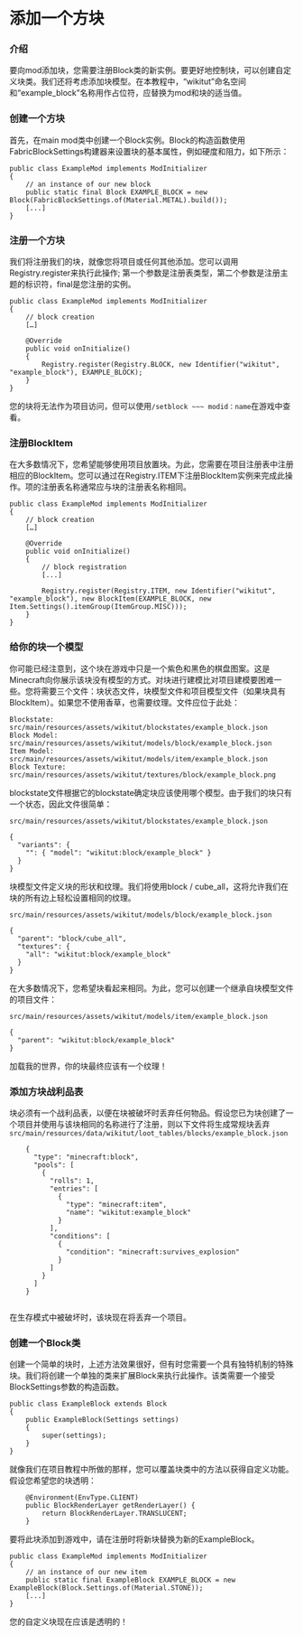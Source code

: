 # 添加一个方块
### 介绍
要向mod添加块，您需要注册Block类的新实例。要更好地控制块，可以创建自定义块类。我们还将考虑添加块模型。在本教程中，“wikitut”命名空间和“example_block”名称用作占位符，应替换为mod和块的适当值。

### 创建一个方块
首先，在main mod类中创建一个Block实例。Block的构造函数使用FabricBlockSettings构建器来设置块的基本属性，例如硬度和阻力，如下所示：
```
public class ExampleMod implements ModInitializer
{
    // an instance of our new block
    public static final Block EXAMPLE_BLOCK = new Block(FabricBlockSettings.of(Material.METAL).build());
    [...]
}
```

### 注册一个方块
我们将注册我们的块，就像您将项目或任何其他添加。您可以调用Registry.register来执行此操作; 第一个参数是注册表类型，第二个参数是注册主题的标识符，final是您注册的实例。
```
public class ExampleMod implements ModInitializer
{
    // block creation
    […]
 
    @Override
    public void onInitialize()
    {
        Registry.register(Registry.BLOCK, new Identifier("wikitut", "example_block"), EXAMPLE_BLOCK);
    }
}
```


您的块将无法作为项目访问，但可以使用`/setblock ~~~ modid：name`在游戏中查看。

### 注册BlockItem
在大多数情况下，您希望能够使用项目放置块。为此，您需要在项目注册表中注册相应的BlockItem。您可以通过在Registry.ITEM下注册BlockItem实例来完成此操作。项的注册表名称通常应与块的注册表名称相同。

```
public class ExampleMod implements ModInitializer
{
    // block creation
    […]
 
    @Override
    public void onInitialize()
    {
        // block registration
        [...]
 
        Registry.register(Registry.ITEM, new Identifier("wikitut", "example_block"), new BlockItem(EXAMPLE_BLOCK, new Item.Settings().itemGroup(ItemGroup.MISC)));
    }
}
```

### 给你的块一个模型
你可能已经注意到，这个块在游戏中只是一个紫色和黑色的棋盘图案。这是Minecraft向你展示该块没有模型的方式。对块进行建模比对项目建模要困难一些。您将需要三个文件：块状态文件，块模型文件和项目模型文件（如果块具有BlockItem）。如果您不使用香草，也需要纹理。文件应位于此处：

```
Blockstate: src/main/resources/assets/wikitut/blockstates/example_block.json
Block Model: src/main/resources/assets/wikitut/models/block/example_block.json
Item Model: src/main/resources/assets/wikitut/models/item/example_block.json
Block Texture: src/main/resources/assets/wikitut/textures/block/example_block.png
```

blockstate文件根据它的blockstate确定块应该使用哪个模型。由于我们的块只有一个状态，因此文件很简单：

`src/main/resources/assets/wikitut/blockstates/example_block.json`
```
{
  "variants": {
    "": { "model": "wikitut:block/example_block" }
  }
}
```

块模型文件定义块的形状和纹理。我们将使用block / cube_all，这将允许我们在块的所有边上轻松设置相同的纹理。

`src/main/resources/assets/wikitut/models/block/example_block.json`
```
{
  "parent": "block/cube_all",
  "textures": {
    "all": "wikitut:block/example_block"
  }
}
```


在大多数情况下，您希望块看起来相同。为此，您可以创建一个继承自块模型文件的项目文件：

`src/main/resources/assets/wikitut/models/item/example_block.json`

```
{
  "parent": "wikitut:block/example_block"
}
```

加载我的世界，你的块最终应该有一个纹理！

### 添加方块战利品表
块必须有一个战利品表，以便在块被破坏时丢弃任何物品。假设您已为块创建了一个项目并使用与该块相同的名称进行了注册，则以下文件将生成常规块丢弃`src/main/resources/data/wikitut/loot_tables/blocks/example_block.json`

```
    {
      "type": "minecraft:block",
      "pools": [
        {
          "rolls": 1,
          "entries": [
            {
              "type": "minecraft:item",
              "name": "wikitut:example_block"
            }
          ],
          "conditions": [
            {
              "condition": "minecraft:survives_explosion"
            }
          ]
        }
      ]
    }


```

在生存模式中被破坏时，该块现在将丢弃一个项目。

### 创建一个Block类
创建一个简单的块时，上述方法效果很好，但有时您需要一个具有独特机制的特殊块。我们将创建一个单独的类来扩展Block来执行此操作。该类需要一个接受BlockSettings参数的构造函数。

```
public class ExampleBlock extends Block
{
    public ExampleBlock(Settings settings)
    {
        super(settings);
    }
}
```

就像我们在项目教程中所做的那样，您可以覆盖块类中的方法以获得自定义功能。假设您希望您的块透明：
```
    @Environment(EnvType.CLIENT)
    public BlockRenderLayer getRenderLayer() {
        return BlockRenderLayer.TRANSLUCENT;
    }
```

要将此块添加到游戏中，请在注册时将新块替换为新的ExampleBlock。
```
public class ExampleMod implements ModInitializer
{
    // an instance of our new item
    public static final ExampleBlock EXAMPLE_BLOCK = new ExampleBlock(Block.Settings.of(Material.STONE));
    [...]
}
```

您的自定义块现在应该是透明的！